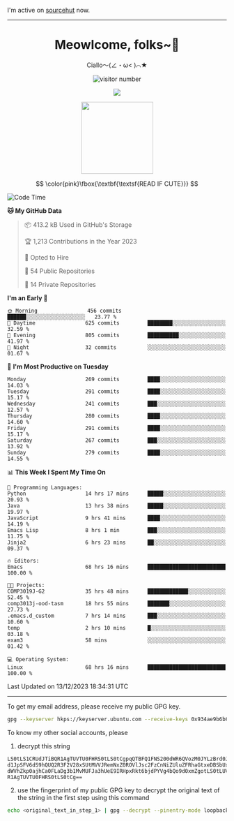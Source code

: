 I'm active on [sourcehut](https://sr.ht/~meow_king/) now. 

---

<div align="center">
  <h1>Meowlcome, folks~👋</h1>
  <p>Ciallo～(∠・ω< )⌒★</p>
</div>

<p align="center">
  <img src="https://count.getloli.com/get/@Ziqi-Yang?theme=rule34" alt="visitor number" />
</p>

<p align="center">
  <img src="https://skillicons.dev/icons?i=rust,c,py,flutter,go,java,js,bash,linux,emacs" />
</p>
<p align="center">
  <img height="165" src="https://github-readme-stats.vercel.app/api?username=Ziqi-Yang&show_icons=true&include_all_commits=true&hide_border=true" />
</p>

$$
\color{pink}\fbox{\textbf{\textsf{READ IF CUTE}}}
$$

<!--START_SECTION:waka-->
![Code Time](http://img.shields.io/badge/Code%20Time-2%2C116%20hrs%2034%20mins-blue)

**🐱 My GitHub Data** 

> 📦 413.2 kB Used in GitHub's Storage 
 > 
> 🏆 1,213 Contributions in the Year 2023
 > 
> 💼 Opted to Hire
 > 
> 📜 54 Public Repositories 
 > 
> 🔑 14 Private Repositories 
 > 
**I'm an Early 🐤** 

```text
🌞 Morning                456 commits         ██████░░░░░░░░░░░░░░░░░░░   23.77 % 
🌆 Daytime                625 commits         ████████░░░░░░░░░░░░░░░░░   32.59 % 
🌃 Evening                805 commits         ██████████░░░░░░░░░░░░░░░   41.97 % 
🌙 Night                  32 commits          ░░░░░░░░░░░░░░░░░░░░░░░░░   01.67 % 
```
📅 **I'm Most Productive on Tuesday** 

```text
Monday                   269 commits         ████░░░░░░░░░░░░░░░░░░░░░   14.03 % 
Tuesday                  291 commits         ████░░░░░░░░░░░░░░░░░░░░░   15.17 % 
Wednesday                241 commits         ███░░░░░░░░░░░░░░░░░░░░░░   12.57 % 
Thursday                 280 commits         ████░░░░░░░░░░░░░░░░░░░░░   14.60 % 
Friday                   291 commits         ████░░░░░░░░░░░░░░░░░░░░░   15.17 % 
Saturday                 267 commits         ███░░░░░░░░░░░░░░░░░░░░░░   13.92 % 
Sunday                   279 commits         ████░░░░░░░░░░░░░░░░░░░░░   14.55 % 
```


📊 **This Week I Spent My Time On** 

```text
💬 Programming Languages: 
Python                   14 hrs 17 mins      █████░░░░░░░░░░░░░░░░░░░░   20.93 % 
Java                     13 hrs 38 mins      █████░░░░░░░░░░░░░░░░░░░░   19.97 % 
JavaScript               9 hrs 41 mins       ████░░░░░░░░░░░░░░░░░░░░░   14.19 % 
Emacs Lisp               8 hrs 1 min         ███░░░░░░░░░░░░░░░░░░░░░░   11.75 % 
Jinja2                   6 hrs 23 mins       ██░░░░░░░░░░░░░░░░░░░░░░░   09.37 % 

🔥 Editors: 
Emacs                    68 hrs 16 mins      █████████████████████████   100.00 % 

🐱‍💻 Projects: 
COMP3019J-G2             35 hrs 48 mins      █████████████░░░░░░░░░░░░   52.45 % 
comp3013j-ood-tasm       18 hrs 55 mins      ███████░░░░░░░░░░░░░░░░░░   27.73 % 
.emacs.d_custom          7 hrs 14 mins       ███░░░░░░░░░░░░░░░░░░░░░░   10.60 % 
temp                     2 hrs 10 mins       █░░░░░░░░░░░░░░░░░░░░░░░░   03.18 % 
exam3                    58 mins             ░░░░░░░░░░░░░░░░░░░░░░░░░   01.42 % 

💻 Operating System: 
Linux                    68 hrs 16 mins      █████████████████████████   100.00 % 
```


 Last Updated on 13/12/2023 18:34:31 UTC
<!--END_SECTION:waka-->

-----

To get my email address, please receive my public GPG key.
```bash
gpg --keyserver hkps://keyserver.ubuntu.com --receive-keys 0x934ae9b6b6e9ff34
```
To know my other social accounts, please
1) decrypt this string
```
LS0tLS1CRUdJTiBQR1AgTUVTU0FHRS0tLS0tCgpqQTBFQ1FNS200dWR6QVozM0JYLzBrd0JNU0Ru
d1JpSFV6dS9hQUQ2R3F2V28xSUtMVVJRemNxZ0ROVlJsc2FzCnNiZUluZFRhaGtxeDBSbUxEajVq
dWVhZkp0ajhCa0FLaDg3b1MvMUFJa3hUeE9IRHpxRkt6bjdPYVg4bQo9d0xmZgotLS0tLUVORCBQ
R1AgTUVTU0FHRS0tLS0tCg==
```
2) use the fingerprint of my public GPG key to decrypt the original text of the string in the first step using this command
```bash
echo <original_text_in_step_1> | gpg --decrypt --pinentry-mode loopback --armor
```


